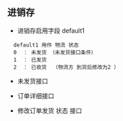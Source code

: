 ## 进销存

- 进销存启用字段 default1

````
  default1 用作 物流 状态   
  0  ： 未发货 （未发货接口条件）
  1  ： 已发货
  2  ： 已收货  （物流方 到货后修改为2 ）

````


-  未发货接口


-  订单详细接口


-  修改订单发货 状态 接口